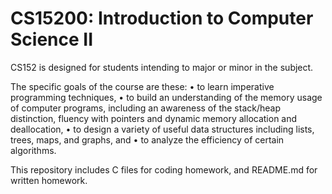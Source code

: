 # CS15200: Introduction to Computer Science II

CS152 is designed for students intending to major or minor in the subject.

The specific goals of the course are these:
• to learn imperative programming techniques,
• to build an understanding of the memory usage of computer programs, including an awareness of the stack/heap distinction, fluency with pointers and dynamic memory allocation and deallocation,
• to design a variety of useful data structures including lists, trees, maps, and graphs, and
• to analyze the efficiency of certain algorithms.

This repository includes C files for coding homework, and README.md for written homework. 